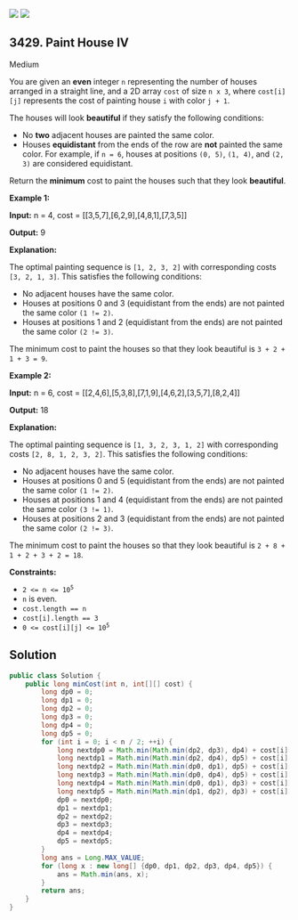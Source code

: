[![](https://img.shields.io/github/stars/javadev/LeetCode-in-Java?label=Stars&style=flat-square)](https://github.com/javadev/LeetCode-in-Java)
[![](https://img.shields.io/github/forks/javadev/LeetCode-in-Java?label=Fork%20me%20on%20GitHub%20&style=flat-square)](https://github.com/javadev/LeetCode-in-Java/fork)

## 3429\. Paint House IV

Medium

You are given an **even** integer `n` representing the number of houses arranged in a straight line, and a 2D array `cost` of size `n x 3`, where `cost[i][j]` represents the cost of painting house `i` with color `j + 1`.

The houses will look **beautiful** if they satisfy the following conditions:

*   No **two** adjacent houses are painted the same color.
*   Houses **equidistant** from the ends of the row are **not** painted the same color. For example, if `n = 6`, houses at positions `(0, 5)`, `(1, 4)`, and `(2, 3)` are considered equidistant.

Return the **minimum** cost to paint the houses such that they look **beautiful**.

**Example 1:**

**Input:** n = 4, cost = \[\[3,5,7],[6,2,9],[4,8,1],[7,3,5]]

**Output:** 9

**Explanation:**

The optimal painting sequence is `[1, 2, 3, 2]` with corresponding costs `[3, 2, 1, 3]`. This satisfies the following conditions:

*   No adjacent houses have the same color.
*   Houses at positions 0 and 3 (equidistant from the ends) are not painted the same color `(1 != 2)`.
*   Houses at positions 1 and 2 (equidistant from the ends) are not painted the same color `(2 != 3)`.

The minimum cost to paint the houses so that they look beautiful is `3 + 2 + 1 + 3 = 9`.

**Example 2:**

**Input:** n = 6, cost = \[\[2,4,6],[5,3,8],[7,1,9],[4,6,2],[3,5,7],[8,2,4]]

**Output:** 18

**Explanation:**

The optimal painting sequence is `[1, 3, 2, 3, 1, 2]` with corresponding costs `[2, 8, 1, 2, 3, 2]`. This satisfies the following conditions:

*   No adjacent houses have the same color.
*   Houses at positions 0 and 5 (equidistant from the ends) are not painted the same color `(1 != 2)`.
*   Houses at positions 1 and 4 (equidistant from the ends) are not painted the same color `(3 != 1)`.
*   Houses at positions 2 and 3 (equidistant from the ends) are not painted the same color `(2 != 3)`.

The minimum cost to paint the houses so that they look beautiful is `2 + 8 + 1 + 2 + 3 + 2 = 18`.

**Constraints:**

*   <code>2 <= n <= 10<sup>5</sup></code>
*   `n` is even.
*   `cost.length == n`
*   `cost[i].length == 3`
*   <code>0 <= cost[i]\[j] <= 10<sup>5</sup></code>

## Solution

```java
public class Solution {
    public long minCost(int n, int[][] cost) {
        long dp0 = 0;
        long dp1 = 0;
        long dp2 = 0;
        long dp3 = 0;
        long dp4 = 0;
        long dp5 = 0;
        for (int i = 0; i < n / 2; ++i) {
            long nextdp0 = Math.min(Math.min(dp2, dp3), dp4) + cost[i][0] + cost[n - i - 1][1];
            long nextdp1 = Math.min(Math.min(dp2, dp4), dp5) + cost[i][0] + cost[n - i - 1][2];
            long nextdp2 = Math.min(Math.min(dp0, dp1), dp5) + cost[i][1] + cost[n - i - 1][0];
            long nextdp3 = Math.min(Math.min(dp0, dp4), dp5) + cost[i][1] + cost[n - i - 1][2];
            long nextdp4 = Math.min(Math.min(dp0, dp1), dp3) + cost[i][2] + cost[n - i - 1][0];
            long nextdp5 = Math.min(Math.min(dp1, dp2), dp3) + cost[i][2] + cost[n - i - 1][1];
            dp0 = nextdp0;
            dp1 = nextdp1;
            dp2 = nextdp2;
            dp3 = nextdp3;
            dp4 = nextdp4;
            dp5 = nextdp5;
        }
        long ans = Long.MAX_VALUE;
        for (long x : new long[] {dp0, dp1, dp2, dp3, dp4, dp5}) {
            ans = Math.min(ans, x);
        }
        return ans;
    }
}
```